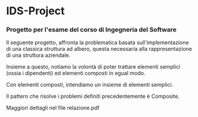 # IDS-Project
### Progetto per l'esame del corso di Ingegneria del Software
Il seguente progetto, affronta la problematica basata sull'implementazione di una classica struttura ad albero, questa necessaria alla rappresentazione di una struttura aziendale.

Insieme a questo, notiamo la volontà di poter trattare elementi semplici (ossia i dipendenti) ed elementi composti in egual modo.

Con elementi composti, intendiamo un insieme di elementi semplici.

Il pattern che risolve i problemi definiti precedentemente è Composite.

Maggiori dettagli nel file relazione.pdf
